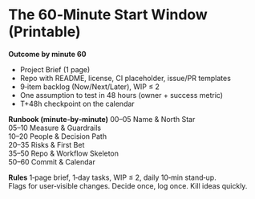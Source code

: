 
# The 60‑Minute Start Window (Printable)

**Outcome by minute 60**
- Project Brief (1 page)
- Repo with README, license, CI placeholder, issue/PR templates
- 9‑item backlog (Now/Next/Later), WIP ≤ 2
- One assumption to test in 48 hours (owner + success metric)
- T+48h checkpoint on the calendar

**Runbook (minute‑by‑minute)**
00–05 Name & North Star  
05–10 Measure & Guardrails  
10–20 People & Decision Path  
20–35 Risks & First Bet  
35–50 Repo & Workflow Skeleton  
50–60 Commit & Calendar

**Rules**
1‑page brief, 1‑day tasks, WIP ≤ 2, daily 10‑min stand‑up.  
Flags for user‑visible changes. Decide once, log once. Kill ideas quickly.
